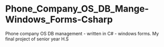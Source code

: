 # Phone_Company_OS_DB_Mange-Windows_Forms-Csharp
Phone company OS DB management - written in C# - windows forms. My final project of senior year H.S
